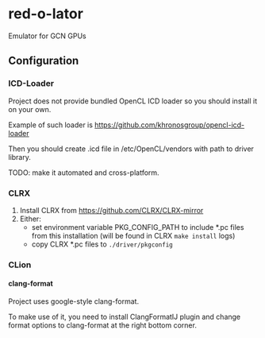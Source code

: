 # red-o-lator

Emulator for GCN GPUs

## Configuration
 
### ICD-Loader

Project does not provide bundled OpenCL ICD loader so you should install it on your own.

Example of such loader is https://github.com/khronosgroup/opencl-icd-loader

Then you should create .icd file in /etc/OpenCL/vendors with path to driver library.

TODO: make it automated and cross-platform.

### CLRX
1. Install CLRX from https://github.com/CLRX/CLRX-mirror
2. Either:
   * set environment variable PKG_CONFIG_PATH to include *.pc files from this installation
     (will be found in CLRX `make install` logs)
   * copy CLRX *.pc files to `./driver/pkgconfig`

### CLion

#### clang-format

Project uses google-style clang-format.

To make use of it, you need to install ClangFormatIJ plugin and change format options to clang-format at the right
bottom corner.